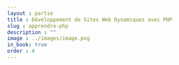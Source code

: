 ```yaml
---
layout : partie
title : Développement de Sites Web Dynamiques avec PHP
slug : apprendre-php
description : ""
image : ../images/image.png
in_book: true
order : 4
---
```


